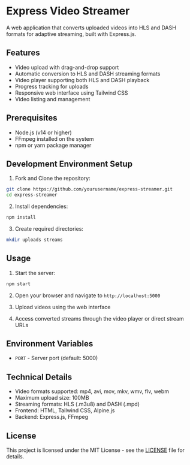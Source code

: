 # Express Video Streamer

A web application that converts uploaded videos into HLS and DASH formats for adaptive streaming, built with Express.js.

## Features

- Video upload with drag-and-drop support
- Automatic conversion to HLS and DASH streaming formats
- Video player supporting both HLS and DASH playback
- Progress tracking for uploads
- Responsive web interface using Tailwind CSS
- Video listing and management

## Prerequisites

- Node.js (v14 or higher)
- FFmpeg installed on the system
- npm or yarn package manager

## Development Environment Setup

1. Fork and Clone the repository:
```bash
git clone https://github.com/yourusername/express-streamer.git
cd express-streamer
```

2. Install dependencies:
```bash
npm install
```

3. Create required directories:
```bash
mkdir uploads streams
```

## Usage

1. Start the server:
```bash
npm start
```

2. Open your browser and navigate to `http://localhost:5000`

3. Upload videos using the web interface

4. Access converted streams through the video player or direct stream URLs

## Environment Variables

- `PORT` - Server port (default: 5000)

## Technical Details

- Video formats supported: mp4, avi, mov, mkv, wmv, flv, webm
- Maximum upload size: 100MB
- Streaming formats: HLS (.m3u8) and DASH (.mpd)
- Frontend: HTML, Tailwind CSS, Alpine.js
- Backend: Express.js, FFmpeg

## License

This project is licensed under the MIT License - see the [LICENSE](LICENSE) file for details.
